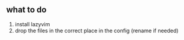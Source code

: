 ## what to do

1. install lazyvim
2. drop the files in the correct place in the config (rename if needed)
